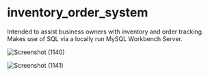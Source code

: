 # inventory_order_system

Intended to assist business owners with inventory and order tracking. Makes use of SQL via a locally run MySQL Workbench Server.

![Screenshot (1140)](https://user-images.githubusercontent.com/111395016/185766894-85ade32b-49f1-4f9c-862e-a2adf0a55e90.png)

![Screenshot (1141)](https://user-images.githubusercontent.com/111395016/185766911-f178a3cb-8c0b-42d8-ac36-1b623c060708.png)
